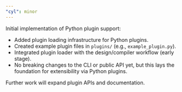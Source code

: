 ```yaml
---
"cyl": minor
---
```


Initial implementation of Python plugin support:

- Added plugin loading infrastructure for Python plugins.
- Created example plugin files in `plugins/` (e.g., `example_plugin.py`).
- Integrated plugin loader with the design/compiler workflow (early stage).
- No breaking changes to the CLI or public API yet, but this lays the foundation for extensibility via Python plugins.

Further work will expand plugin APIs and documentation.
